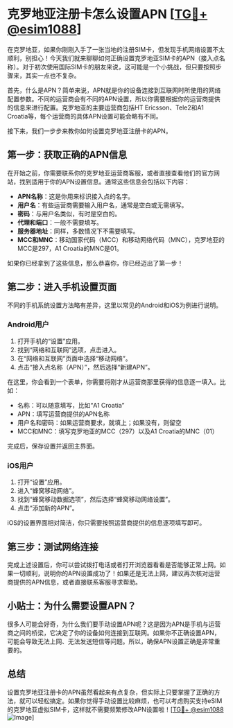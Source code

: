# 克罗地亚注册卡怎么设置APN [[TG💪+ @esim1088](https://t.me/s/esim1088)]

在克罗地亚，如果你刚刚入手了一张当地的注册SIM卡，但发现手机网络设置不太顺利，别担心！今天我们就来聊聊如何正确设置克罗地亚SIM卡的APN（接入点名称）。对于初次使用国际SIM卡的朋友来说，这可能是一个小挑战，但只要按照步骤来，其实一点也不复杂。

首先，什么是APN？简单来说，APN就是你的设备连接到互联网时所使用的网络配置参数。不同的运营商会有不同的APN设置，所以你需要根据你的运营商提供的信息来进行配置。克罗地亚的主要运营商包括HT Ericsson、Tele2和A1 Croatia等，每个运营商的具体APN设置可能会略有不同。

接下来，我们一步步来教你如何设置克罗地亚注册卡的APN。

## 第一步：获取正确的APN信息

在开始之前，你需要联系你的克罗地亚运营商客服，或者直接查看他们的官方网站，找到适用于你的APN设置信息。通常这些信息会包括以下内容：

- **APN名称**：这是你用来标识接入点的名字。
- **用户名**：有些运营商需要输入用户名，通常是空白或无需填写。
- **密码**：与用户名类似，有时是空白的。
- **代理和端口**：一般不需要填写。
- **服务器地址**：同样，多数情况下不需要填写。
- **MCC和MNC**：移动国家代码（MCC）和移动网络代码（MNC），克罗地亚的MCC是297，A1 Croatia的MNC是01。

如果你已经拿到了这些信息，那么恭喜你，你已经迈出了第一步！

## 第二步：进入手机设置页面

不同的手机系统设置方法略有差异，这里以常见的Android和iOS为例进行说明。

### Android用户

1. 打开手机的“设置”应用。
2. 找到“网络和互联网”选项，点击进入。
3. 在“网络和互联网”页面中选择“移动网络”。
4. 点击“接入点名称（APN）”，然后选择“新建APN”。

在这里，你会看到一个表单，你需要将刚才从运营商那里获得的信息逐一填入。比如：

- 名称：可以随意填写，比如“A1 Croatia”
- APN：填写运营商提供的APN名称
- 用户名和密码：如果运营商要求，就填上；如果没有，则留空
- MCC和MNC：填写克罗地亚的MCC（297）以及A1 Croatia的MNC（01）

完成后，保存设置并返回主界面。

### iOS用户

1. 打开“设置”应用。
2. 进入“蜂窝移动网络”。
3. 找到“蜂窝移动数据选项”，然后选择“蜂窝移动网络设置”。
4. 点击“添加新的APN”。

iOS的设置界面相对简洁，你只需要按照运营商提供的信息逐项填写即可。

## 第三步：测试网络连接

完成上述设置后，你可以尝试拨打电话或者打开浏览器看看是否能够正常上网。如果一切顺利，说明你的APN设置成功了！如果还是无法上网，建议再次核对运营商提供的APN信息，或者直接联系客服寻求帮助。

## 小贴士：为什么需要设置APN？

很多人可能会好奇，为什么我们要手动设置APN呢？这是因为APN是手机与运营商之间的桥梁，它决定了你的设备如何连接到互联网。如果你不正确设置APN，可能会导致无法上网、无法发送短信等问题。所以，确保APN设置正确是非常重要的。

## 总结

设置克罗地亚注册卡的APN虽然看起来有点复杂，但实际上只要掌握了正确的方法，就可以轻松搞定。如果你觉得手动设置比较麻烦，也可以考虑购买支持eSIM的克罗地亚虚拟SIM卡，这样就不需要频繁修改APN设置啦！[[TG💪+ @esim1088](https://t.me/s/esim1088) ![Image](https://i.postimg.cc/4NQfJmqS/Snipaste-2025-05-13-00-14-12.png)]